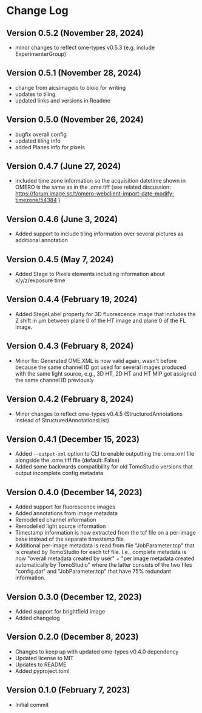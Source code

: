 # Change Log

## Version 0.5.2 (November 28, 2024)

- minor changes to reflect ome-types v0.5.3 (e.g. include ExperimenterGroup)

## Version 0.5.1 (November 28, 2024)

- change from aicsimageio to bioio for writing
- updates to tiling
- updated links and versions in Readme

## Version 0.5.0 (November 26, 2024)

- bugfix overall config
- updated tiling info
- added Planes info for pixels

## Version 0.4.7 (June 27, 2024)

- included time zone information so the acquisition datetime shown in OMERO is the same as in the .ome.tiff (see related discussion: https://forum.image.sc/t/omero-webclient-import-date-modify-timezone/54384 )

## Version 0.4.6 (June 3, 2024)

- Added support to include tiling information over several pictures as additional annotation

## Version 0.4.5 (May 7, 2024)

- Added Stage to Pixels elements including information about x/y/z/exposure time

## Version 0.4.4 (February 19, 2024)

- Added StageLabel property for 3D fluorescence image that includes the Z shift in µm between plane 0 of the HT image and plane 0 of the FL image.

## Version 0.4.3 (February 8, 2024)

- Minor fix: Generated OME.XML is now valid again, wasn't before because the same channel ID got used for several images produced with the same light source, e.g., 3D HT, 2D HT and HT MIP got assigned the same channel ID previously

## Version 0.4.2 (February 8, 2024)

- Minor changes to reflect ome-types v0.4.5 (StructuredAnnotations instead of StructuredAnnotationsList)

## Version 0.4.1 (December 15, 2023)

- Added `--output-xml` option to CLI to enable outputting the .ome.xml file alongside the .ome.tiff file (default: False)
- Added some backwards compatibility for old TomoStudio versions that output incomplete config metadata

## Version 0.4.0 (December 14, 2023)

- Added support for fluorescence images
- Added annotations from image metadata
- Remodelled channel information
- Remodelled light source information
- Timestamp information is now extracted from the tcf file on a per-image base instead of the separate timestamp file
- Additional per-image metadata is read from file "JobParameter.tcp" that is created by TomoStudio for each tcf file. I.e., complete metadata is now "overall metadata created by user" + "per image metadata created automatically by TomoStudio" where the latter consists of the two files "config.dat" and "JobParameter.tcp" that have 75% redundant information.

## Version 0.3.0 (December 12, 2023)

- Added support for brightfield image
- Added changelog

## Version 0.2.0 (December 8, 2023)

- Changes to keep up with updated ome-types v0.4.0 dependency
- Updated license to MIT
- Updates to README
- Added pyproject.toml

## Version 0.1.0 (February 7, 2023)

- Initial commit
